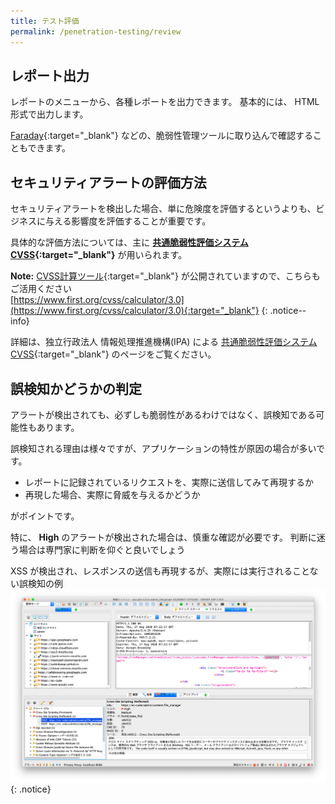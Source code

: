 ```yaml
---
title: テスト評価
permalink: /penetration-testing/review
---
```

## レポート出力

レポートのメニューから、各種レポートを出力できます。
基本的には、 HTML形式で出力します。

[Faraday](https://faradaysec.com){:target="_blank"} などの、脆弱性管理ツールに取り込んで確認することもできます。

## セキュリティアラートの評価方法

セキュリティアラートを検出した場合、単に危険度を評価するというよりも、ビジネスに与える影響度を評価することが重要です。

具体的な評価方法については、主に **[共通脆弱性評価システムCVSS](https://www.ipa.go.jp/security/vuln/CVSS.html){:target="_blank"}** が用いられます。

**Note:** [CVSS計算ツール](https://www.first.org/cvss/calculator/3.0){:target="_blank"} が公開されていますので、こちらもご活用ください<br />
[https://www.first.org/cvss/calculator/3.0](https://www.first.org/cvss/calculator/3.0){:target="_blank"}
{: .notice--info}

詳細は、独立行政法人 情報処理推進機構(IPA) による [共通脆弱性評価システムCVSS](https://www.ipa.go.jp/security/vuln/CVSS.html){:target="_blank"} のページをご覧ください。

## 誤検知かどうかの判定

アラートが検出されても、必ずしも脆弱性があるわけではなく、誤検知である可能性もあります。

誤検知される理由は様々ですが、アプリケーションの特性が原因の場合が多いです。

- レポートに記録されているリクエストを、実際に送信してみて再現するか
- 再現した場合、実際に脅威を与えるかどうか

がポイントです。

特に、 **High** のアラートが検出された場合は、慎重な確認が必要です。
判断に迷う場合は専門家に判断を仰ぐと良いでしょう

XSS が検出され、レスポンスの送信も再現するが、実際には実行されることない誤検知の例
![XSS positive false](/images/penetration-testing/review_positive_false.png)
{: .notice}
